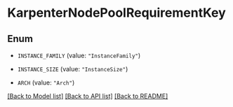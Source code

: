 # KarpenterNodePoolRequirementKey

## Enum


* `INSTANCE_FAMILY` (value: `"InstanceFamily"`)

* `INSTANCE_SIZE` (value: `"InstanceSize"`)

* `ARCH` (value: `"Arch"`)


[[Back to Model list]](../README.md#documentation-for-models) [[Back to API list]](../README.md#documentation-for-api-endpoints) [[Back to README]](../README.md)


